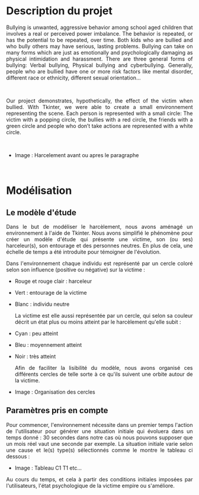 # Description du projet


<div align="justify">Bullying is unwanted, aggressive behavior among school aged children that involves a real or perceived power imbalance. The behavior is repeated, or has the potential to be repeated, over time. Both kids who are bullied and who bully others may have serious, lasting problems.
Bullying can take on many forms which are just as emotionally and psychologically damaging as physical intimidation and harassment. There are three general forms of bullying: Verbal bullying, Physical bullying and cyberbullying.
Generally, people who are bullied have one or more risk factors like mental disorder, different race or ethnicity, different sexual orientation…
  
<p>&nbsp; </p>

Our project demonstrates, hypothetically, the effect of the victim when bullied. With Tkinter, we were able to create a small environnement representing the scene. Each person is represented with a small circle: The victim with a popping circle, the bullies with a red circle, the friends with a green circle and people who don’t take actions are represented with a white circle.

<p>&nbsp; </p>



* Image : Harcelement avant ou apres le paragraphe

<p>&nbsp; </p>

  
# Modélisation



## Le modèle d'étude


 
  Dans le but de modéliser le harcèlement, nous avons aménagé un environnement à l'aide de Tkinter. Nous avons simplifié le phénomène pour créer un modèle d'étude qui présente une victime, son (ou ses) harceleur(s), son entourage et des personnes neutres. En plus de cela, une échelle de temps a été introduite pour témoigner de l'évolution.

  Dans l'environnement chaque individu est représenté par un cercle coloré selon son influence (positive ou négative) sur la victime :     

* Rouge et rouge clair : harceleur
* Vert : entourage de la victime
* Blanc : individu neutre

  La victime est elle aussi représentée par un cercle, qui selon sa couleur décrit un état plus ou moins atteint par le harcèlement qu'elle subit :

* Cyan : peu atteint
* Bleu : moyennement atteint
* Noir : très atteint

  Afin de faciliter la lisibilité du modèle, nous avons organisé ces différents cercles de telle sorte à ce qu'ils suivent une orbite autour de la victime.

* Image : Organisation des cercles



## Paramètres pris en compte

Pour commencer, l'environnement nécessite dans un premier temps l'action de l'utilisateur pour générer une situation initiale qui évoluera dans un temps donné : 30 secondes dans notre cas où nous pouvons supposer que un mois réel vaut une seconde par exemple.
La situation initiale varie selon une cause et le(s) type(s) sélectionnés comme le montre le tableau ci dessous :

* Image : Tableau C1 T1 etc...

Au cours du temps, et cela à partir des conditions initiales imposées par l'utilisateurs, l'état psychologique de la victime empire ou s'améliore.</div>

